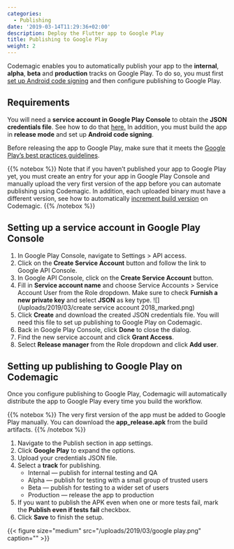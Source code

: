 ```yaml
---
categories:
  - Publishing
date: '2019-03-14T11:29:36+02:00'
description: Deploy the Flutter app to Google Play
title: Publishing to Google Play
weight: 2
---
```


Codemagic enables you to automatically publish your app to the **internal**, **alpha**, **beta** and **production** tracks on Google Play. To do so, you must first [set up Android code signing](https://docs.codemagic.io/code-signing/android-code-signing/ 'Android code signing') and then configure publishing to Google Play.

## Requirements

You will need a **service account in Google Play Console** to obtain the **JSON credentials file**. See how to do that [here.](#setting-up-a-service-account-in-google-play-console) In addition, you must build the app in **release mode** and set up **Android code signing**.

Before releasing the app to Google Play, make sure that it meets the [Google Play’s best practices guidelines](https://developer.android.com/distribute/best-practices/launch/).

{{% notebox %}} Note that if you haven’t published your app to Google Play yet, you must create an entry for your app in Google Play Console and manually upload the very first version of the app before you can automate publishing using Codemagic. In addition, each uploaded binary must have a different version, see how to automatically [increment build version](https://docs.codemagic.io/building/build-versioning/ 'Build versioning') on Codemagic. {{% /notebox %}}

## Setting up a service account in Google Play Console

1. In Google Play Console, navigate to Settings > API access.
2. Click on the **Create Service Account** button and follow the link to Google API Console.
3. In Google API Console, click on the **Create Service Account** button.
4. Fill in **Service account name** and choose Service Accounts > Service Account User from the Role dropdown. Make sure to check **Furnish a new private key** and select **JSON** as key type.
   ![](/uploads/2019/03/create service account 2018_marked.png)
5. Click **Create** and download the created JSON credentials file. You will need this file to set up publishing to Google Play on Codemagic.
6. Back in Google Play Console, click **Done** to close the dialog.
7. Find the new service account and click **Grant Access**.
8. Select **Release manager** from the Role dropdown and click **Add user**.

## Setting up publishing to Google Play on Codemagic

Once you configure publishing to Google Play, Codemagic will automatically distribute the app to Google Play every time you build the workflow.

{{% notebox %}}
The very first version of the app must be added to Google Play manually. You can download the **app_release.apk** from the build artifacts.
{{% /notebox %}}

1. Navigate to the Publish section in app settings.
2. Click **Google Play** to expand the options.
3. Upload your credentials JSON file.
4. Select a **track** for publishing.
   - Internal — publish for internal testing and QA
   - Alpha — publish for testing with a small group of trusted users
   - Beta — publish for testing to a wider set of users
   - Production — release the app to production
5. If you want to publish the APK even when one or more tests fail, mark the **Publish even if tests fail** checkbox.
6. Click **Save** to finish the setup.

{{< figure size="medium" src="/uploads/2019/03/google play.png" caption="" >}}
